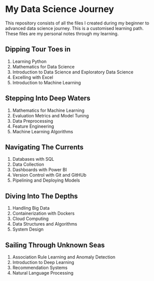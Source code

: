 # My Data Science Journey
This repository consists of all the files I created during my beginner to advanced data science journey. This is a customised learning path.  
These files are my personal notes through my learning.  

## Dipping Tour Toes in
1. Learning Python
2. Mathematics for Data Science
3. Introduction to Data Science  and Exploratory Data Science
4. Excelling with Excel
5. Introduction to Machine Learning

## Stepping Into Deep Waters
1. Mathematics for Machine Learning
2. Evaluation Metrics and Model Tuning
3. Data Preprocessing
4. Feature Engineering
5. Machine Learning Algorithms

## Navigating The Currents
1. Databases with SQL
2. Data Collection
3. Dashboards with Power BI
4. Version Control with Git and GitHUb
5. Pipelining and Deploying Models

## Diving Into The Depths
1. Handling Big Data
2. Containerization with Dockers
3. Cloud Computing
4. Data Structures and Algorithms
5. System Design

## Sailing Through Unknown Seas
1. Association Rule Learning and Anomaly Detection
2. Introduction to Deep Learning
3. Recommendation Systems
4. Natural Language Processing
